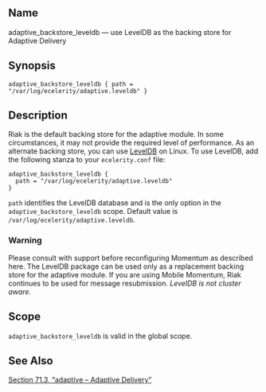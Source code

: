 <a name="conf.ref.adaptive_backstore_leveldb"></a>
## Name

adaptive_backstore_leveldb — use LevelDB as the backing store for Adaptive Delivery

## Synopsis

`adaptive_backstore_leveldb { path = "/var/log/ecelerity/adaptive.leveldb" }`

<a name="idp9319008"></a>
## Description

Riak is the default backing store for the adaptive module. In some circumstances, it may not provide the required level of performance. As an alternate backing store, you can use [LevelDB](http://en.wikipedia.org/wiki/LevelDB) on Linux. To use LevelDB, add the following stanza to your `ecelerity.conf` file:

```
adaptive_backstore_leveldb {
  path = "/var/log/ecelerity/adaptive.leveldb"
}
```

`path` identifies the LevelDB database and is the only option in the `adaptive_backstore_leveldb` scope. Default value is `/var/log/ecelerity/adaptive.leveldb`.

### Warning

Please consult with support before reconfiguring Momentum as described here. The LevelDB package can be used only as a replacement backing store for the adaptive module. If you are using Mobile Momentum, Riak continues to be used for message resubmission. *LevelDB is not cluster aware.* 

<a name="idp9325216"></a>
## Scope

`adaptive_backstore_leveldb` is valid in the global scope.

<a name="idp9327392"></a>
## See Also

[Section 71.3, “adaptive – Adaptive Delivery”](modules.adaptive "71.3. adaptive – Adaptive Delivery")
